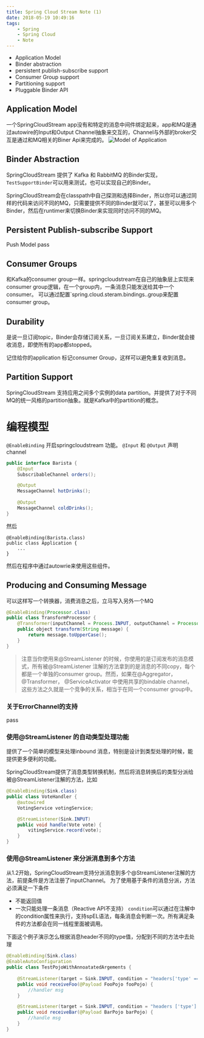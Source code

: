 ```yaml
---
title: Spring Cloud Stream Note (1)
date: 2018-05-19 10:49:16
tags:
	- Spring
	- Spring Cloud
	- Note
---
```



- Application Model
- Binder abstraction
- persistent publish-subscribe support
- Consumer Group support
- Partitioning support
- Pluggable Binder API

## Application Model
一个SpringCloudStream app没有和特定的消息中间件绑定起来，app和MQ是通过autowire的Input和Output Channel抽象来交互的，Channel与外部的broker交互是通过和MQ相关的Biner Api来完成的。
![Model of Application](/images/springcloudstream/SCSt-with-binder.png)

## Binder Abstraction
SpringCloudStream 提供了 Kafka 和 RabbitMQ 的Binder实现，`TestSupportBinder`可以用来测试，也可以实现自己的Binder。

SpringCloudStream会在classpath中自己探测和选择Binder，所以你可以通过同样的代码来访问不同的MQ，只需要提供不同的Binder就可以了，甚至可以用多个Binder，然后在runtimer来切换Binder来实现同时访问不同的MQ。

## Persistent Publish-subscribe Support
Push Model
pass

## Consumer Groups
和Kafka的consumer group一样。springcloudstream在自己的抽象层上实现来consumer group逻辑，在一个group内，一条消息只能发送给其中一个consumer。
可以通过配置`spring.cloud.steram.bindings.<channelName>.group来配置consumer group。

## Durability
是说一旦订阅topic，Binder会存储订阅关系，一旦订阅关系建立，Binder就会接收消息，即使所有的app都stopped。

记住给你的application 标记consumer Group，这样可以避免重复收到消息。

## Partition Support
SpringCloudStream 支持应用之间多个实例的data partition。并提供了对于不同MQ的统一风格的partition抽象。就是Kafka中的partition的概念。


# 编程模型
`@EnableBinding` 开启springcloudstream 功能。
`@Input`  和 `@Output` 声明channel
```java
public interface Barista {
	@Input
	SubscribableChannel orders();

	@Output
	MessageChannel hotDrinks();
	
	@Output
	MessageChannel coldDrinks();
}
```

然后
```
@EnableBinding(Barista.class)
public class Application {
	...
}
```
然后在程序中通过autowrie来使用这些组件。


## Producing and Consuming Message
可以这样写一个转换器，消费消息之后，立马写入另外一个MQ
```java
@EnableBinding(Processor.class)
public class TransformProcessor {
	@Transformer(inputChannel = Process.INPUT, outputChannel = Processor.OUTPUT)
	public object transform(String message) {
		return message.toUpperCase();
	}
}
```

> 注意当你使用来@StreamListener 的时候，你使用的是订阅发布的消息模式，所有被@StreamListener 注解的方法拿到的是消息的不同copy，每个都是一个单独的consumer group。然而，如果在@Aggregator， @Transformer， @ServiceActivator 中使用共享的bindable channel，这些方法之久就是一个竞争的关系，相当于在同一个consumer group中。

### 关于ErrorChannel的支持
pass

### 使用@StreamListener 的自动类型处理功能
提供了一个简单的模型来处理inbound 消息，特别是设计到类型处理的时候，能提供更多便利的功能。

SpringCloudStream提供了消息类型转换机制，然后将消息转换后的类型分派给被@StreamListener注解的方法，比如
```java
@EnableBinding(Sink.class)
public class VoteHandler {
	@autowired
	VotingService votingService;

	@StreamListener(Sink.INPUT)
	public void handle(Vote vote) {
		vitingService.record(vote);
	}
}
```

### 使用@StreamListener 来分派消息到多个方法
从1.2开始，SpringCloudStream支持分派消息到多个@StreamListener注解的方法，前提条件是方法注册了inputChannel。
为了使用基于条件的消息分派，方法必须满足一下条件
- 不能返回值
- 一次只能处理一条消息（Reactive API不支持）
`condition`可以通过在注解中的condition属性来执行，支持spEL语法，每条消息会判断一次。所有满足条件的方法都会在同一线程里面被调用。

下面这个例子演示怎么根据消息header不同的type值，分配到不同的方法中去处理
```java
@EnableBinding(Sink.class)
@EnableAutoConfiguration
public class TestPojoWithAnnoatatedArgements {
	
	@StreamListener(target = Sink.INPUT, condition = "headers['type' == 'foo']")
	public void receiveFoo(@Payload FooPojo fooPojo) {
		//handler msg 
	}

	@StreamListener(target = Sink.INPUT, condition = "headers ['type'] === 'bar'")
	public void receiveBar(@Payload BarPojo barPojo) {
		//handle msg
	}
}
```
